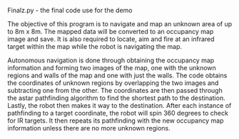 Finalz.py - the final code use for the demo

The objective of this program is to navigate and map an unknown area of up to 8m x 8m. The mapped data will be converted to an occupancy map image and save. It is also required to locate, aim and fire at an infrared target within the map while the robot is navigating the map.

Autonomous navigation is done through obtaining the occupancy map information and forming two images of the map, one with the unknown regions and walls of the map and one with just the walls. The code obtains the coordinates of unknown regions by overlapping the two images and subtracting one from the other. The coordinates are then passed through the astar pathfinding algorithm to find the shortest path to the destination. Lastly, the robot then makes it way to the destination. After each instance of pathfinding to a target coordinate, the robot will spin 360 degrees to check for IR targets. It then repeats its pathfinding with the new occupancy map information unless there are no more unknown regions.
